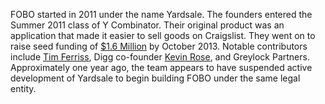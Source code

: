 FOBO started in 2011 under the name Yardsale. The founders entered the Summer 2011 class of Y Combinator. Their original product was an application that made it easier to sell goods on Craigslist. They went on to raise seed funding of [$1.6 Million](https://angel.co/FOBO) by October 2013. Notable contributors include [Tim Ferriss](http://en.wikipedia.org/wiki/Timothy_Ferriss), Digg co-founder [Kevin Rose](http://en.wikipedia.org/wiki/Kevin_Rose), and Greylock Partners. Approximately one year ago, the team appears to have suspended active development of Yardsale to begin building FOBO under the same legal entity. 
